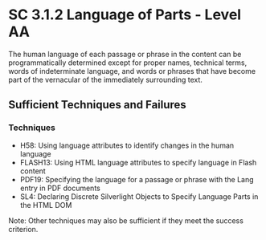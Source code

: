# SC 3.1.2 Language of Parts - Level AA

The human language of each passage or phrase in the content can be programmatically determined except for proper names, technical terms, words of indeterminate language, and words or phrases that have become part of the vernacular of the immediately surrounding text.

## Sufficient Techniques and Failures

### Techniques

- H58: Using language attributes to identify changes in the human language
- FLASH13: Using HTML language attributes to specify language in Flash content
- PDF19: Specifying the language for a passage or phrase with the Lang entry in PDF documents
- SL4: Declaring Discrete Silverlight Objects to Specify Language Parts in the HTML DOM

Note: Other techniques may also be sufficient if they meet the success criterion.
